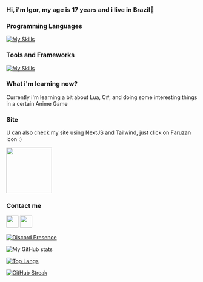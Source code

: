 ### Hi, i'm Igor, my age is 17 years and i live in Brazil👋

### Programming Languages

[![My Skills](https://skillicons.dev/icons?i=js,html,css,java)](https://skillicons.dev)

### Tools and Frameworks

[![My Skills](https://skillicons.dev/icons?i=react,tailwind,vscode,visualstudio,idea)](https://skillicons.dev)

### What i'm learning now?

Currently i'm learning a bit about Lua, C#, and doing some interesting things in a certain Anime Game 

### Site

U can also check my site using NextJS and Tailwind, just click on Faruzan icon :)

<a href="https://ayame.live" target="_blank" rel="noreferrer"><img src="https://i.pinimg.com/564x/d6/29/fe/d629fe6dcd67a584ba03ebcef3bd8f90.jpg" height="120"/></a>

### Contact me

 <a href="https://discord.com/users/AyameIgor#4479" target="_blank" rel="noreferrer"><img src="https://raw.githubusercontent.com/danielcranney/readme-generator/main/public/icons/socials/discord.svg" width="32" height="32"/></a> <a href="https://www.github.com/igortfreitas" target="_blank" rel="noreferrer"><img src="https://raw.githubusercontent.com/danielcranney/readme-generator/main/public/icons/socials/github.svg" width="32" height="32" /></a>

[![Discord Presence](https://lanyard.cnrad.dev/api/633308884936687629)](https://discord.com/users/633308884936687629)

 ![My GitHub stats](https://github-readme-stats.vercel.app/api?username=igortfreitas&count_private=true&theme=dracula)

 [![Top Langs](https://github-readme-stats.vercel.app/api/top-langs/?username=igortfreitas&layout=compact&theme=dracula)](https://github.com/anuraghazra/github-readme-stats)

 [![GitHub Streak](https://streak-stats.demolab.com/?user=igortfreitas&theme=buefy-dark)](https://git.io/streak-stats)
